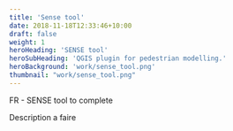 ```yaml
---
title: 'Sense tool'
date: 2018-11-18T12:33:46+10:00
draft: false
weight: 1
heroHeading: 'SENSE tool'
heroSubHeading: 'QGIS plugin for pedestrian modelling.'
heroBackground: 'work/sense_tool.png'
thumbnail: "work/sense_tool.png"
---
```


FR - SENSE tool to complete

Description a faire
